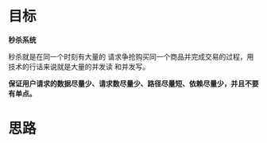 # 目标

**秒杀系统**  

秒杀就是在同一个时刻有大量的 请求争抢购买同一个商品并完成交易的过程，用技术的行话来说就是大量的并发读 和并发写。

**保证用户请求的数据尽量少、请求数尽量少、路径尽量短、依赖尽量少，并且不要有单点。**
# 思路






